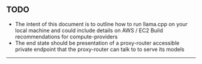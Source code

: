 ## TODO 

- The intent of this document is to outline how to run llama.cpp on your local machine and could include details on AWS / EC2 Build recommendations for compute-providers 
- The end state should be presentation of a proxy-router accessible private endpoint that the proxy-router can talk to to serve its models
------------